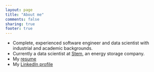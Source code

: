```yaml
---
layout: page
title: "About me"
comments: false
sharing: true
footer: true
---
```




  * Complete, experienced software engineer and data scientist with industrial and academic backgrounds.  
  * Currently a data scientist at [Stem](http://stem.com), an energy storage company.
  * My <a href="resume.html">resume</a>
  * My <a href="http://www.linkedin.com/in/piccolbo">LinkedIn profile</a>
